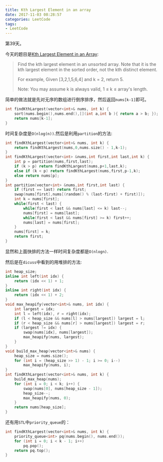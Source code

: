 ```yaml
---
title: Kth Largest Element in an array
date: 2017-11-03 08:28:57
categories: LeetCode
tags:
- LeetCode
---
```


第39天。

今天的题目是[Kth Largest Element in an Array](https://leetcode.com/problems/kth-largest-element-in-an-array/description/):

> Find the kth largest element in an unsorted array. Note that it is the kth largest element in the sorted order, not the kth distinct element.
>
> For example,
> Given [3,2,1,5,6,4] and k = 2, return 5.
>
> Note:
> You may assume k is always valid, 1 ≤ k ≤ array's length.

简单的做法就是先对无序的数组进行倒序排序，然后返回`nums[k-1]`即可。

```c++
int findKthLargest(vector<int>& nums, int k) {
    sort(nums.begin(),nums.end(),[](int a,int b ){ return a > b; });
    return nums[k-1];
}
```

时间复杂度是`O(nlog(n))`.然后是利用`partition`的方法:

```c++
int findKthLargest(vector<int>& nums, int k) {
    return findKthLargest(nums,0,nums.size() - 1,k-1); 
}
int findKthLargest(vector<int> &nums,int first,int last,int k) {
    int p = partition(nums,first,last);
    if (k > p) return findKthLargest(nums,p+1,last,k);
    else if (k < p) return findKthLargest(nums,first,p-1,k);
    else return nums[p];
}
int partition(vector<int> &nums,int first,int last) {
    if (first == last) return first;
    swap(nums[first],nums[(random() % (last-first) + first)]);
    int k = nums[first];
    while(first < last) {
        while(first < last && nums[last] <= k) last--;
        nums[first] = nums[last];
        while(first < last && nums[first] >= k) first++;
        nums[last] = nums[first];
    }
    nums[first] = k;
    return first;
}
```

显然和上面快排的方法一样时间复杂度都是`O(nlogn)`.

然后是在`dicuss`中看到的用堆排的方法:

```c++
int heap_size;
inline int left(int idx) {
    return (idx << 1) + 1;
}
inline int right(int idx) {
    return (idx << 1) + 2;
}
void max_heapify(vector<int>& nums, int idx) {
    int largest = idx;
    int l = left(idx), r = right(idx);
    if (l < heap_size && nums[l] > nums[largest]) largest = l;
    if (r < heap_size && nums[r] > nums[largest]) largest = r;
    if (largest != idx) {
        swap(nums[idx], nums[largest]);
        max_heapify(nums, largest);
    }
}
void build_max_heap(vector<int>& nums) {
    heap_size = nums.size();
    for (int i = (heap_size >> 1) - 1; i >= 0; i--)
        max_heapify(nums, i);
}
int findKthLargest(vector<int>& nums, int k) {
    build_max_heap(nums);
    for (int i = 0; i < k; i++) {
        swap(nums[0], nums[heap_size - 1]);
        heap_size--;
        max_heapify(nums, 0);
    }
    return nums[heap_size];
}
```

还有用`STL`中`priority_queue`的：

```c++
int findKthLargest(vector<int>& nums, int k) {
    priority_queue<int> pq(nums.begin(), nums.end());
    for (int i = 0; i < k - 1; i++)
        pq.pop(); 
    return pq.top();
}
```